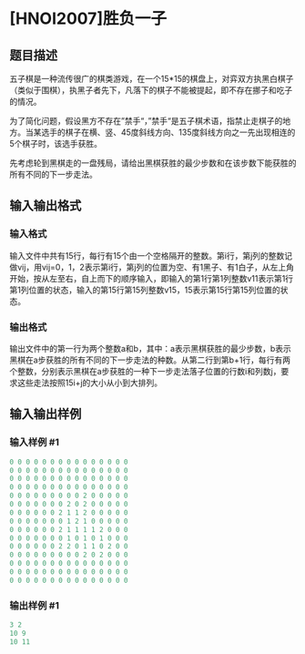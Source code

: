 # [HNOI2007]胜负一子

## 题目描述

五子棋是一种流传很广的棋类游戏，在一个15\*15的棋盘上，对弈双方执黑白棋子（类似于围棋），执黑子者先下，凡落下的棋子不能被提起，即不存在挪子和吃子的情况。

为了简化问题，假设黑方不存在”禁手“，”禁手“是五子棋术语，指禁止走棋子的地方。当某选手的棋子在横、竖、45度斜线方向、135度斜线方向之一先出现相连的5个棋子时，该选手获胜。

先考虑轮到黑棋走的一盘残局，请给出黑棋获胜的最少步数和在该步数下能获胜的所有不同的下一步走法。

## 输入输出格式

### 输入格式

输入文件中共有15行，每行有15个由一个空格隔开的整数。第i行，第j列的整数记做vij，用vij=0，1，2表示第i行，第j列的位置为空、有1黑子、有1白子，从左上角开始，按从左至右，自上而下的顺序输入，即输入的第1行第1列整数v11表示第1行第1列位置的状态，输入的第15行第15列整数v15，15表示第15行第15列位置的状态。

### 输出格式

输出文件中的第一行为两个整数a和b，其中：a表示黑棋获胜的最少步数，b表示黑棋在a步获胜的所有不同的下一步走法的种数。从第二行到第b+1行，每行有两个整数，分别表示黑棋在a步获胜的一种下一步走法落子位置的行数i和列数j，要求这些走法按照15i+j的大小从小到大排列。

## 输入输出样例

### 输入样例 #1

```cpp
0 0 0 0 0 0 0 0 0 0 0 0 0 0 0
0 0 0 0 0 0 0 0 0 0 0 0 0 0 0
0 0 0 0 0 0 0 0 0 0 0 0 0 0 0
0 0 0 0 0 0 0 0 0 0 0 0 0 0 0
0 0 0 0 0 0 0 0 0 2 0 0 0 0 0
0 0 0 0 0 0 0 2 0 2 0 0 0 0 0
0 0 0 0 0 0 2 1 1 2 0 0 0 0 0
0 0 0 0 0 0 0 1 2 1 0 0 0 0 0
0 0 0 0 0 0 2 1 1 1 1 2 0 0 0
0 0 0 0 0 0 0 1 0 1 0 1 0 0 0
0 0 0 0 0 0 2 2 0 1 1 0 2 0 0
0 0 0 0 0 0 0 0 0 2 0 2 0 0 0
0 0 0 0 0 0 0 0 0 0 0 0 0 0 0
0 0 0 0 0 0 0 0 0 0 0 0 0 0 0
0 0 0 0 0 0 0 0 0 0 0 0 0 0 0
```


### 输出样例 #1

```cpp
3 2
10 9
10 11
```


